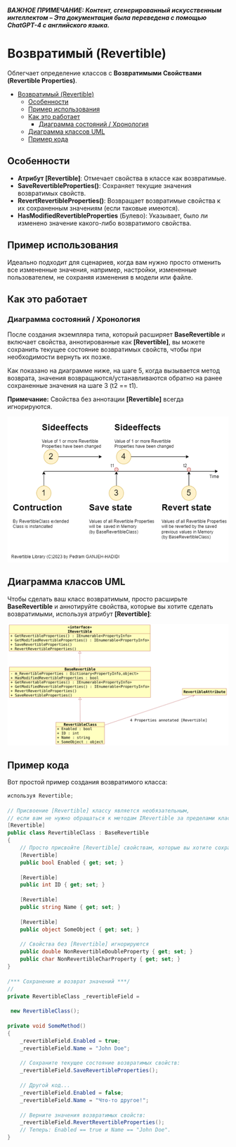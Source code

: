 ***ВАЖНОЕ ПРИМЕЧАНИЕ: Контент, сгенерированный искусственным интеллектом – Эта документация была переведена с помощью ChatGPT-4 с английского языка.***

# Возвратимый (Revertible)
Облегчает определение классов с **Возвратимыми Свойствами (Revertible Properties)**.

- [Возвратимый (Revertible)](#возвратимый-revertible)
  - [Особенности](#особенности)
  - [Пример использования](#пример-использования)
  - [Как это работает](#как-это-работает)
    - [Диаграмма состояний / Хронология](#диаграмма-состояний--хронология)
  - [Диаграмма классов UML](#диаграмма-классов-uml)
  - [Пример кода](#пример-кода)

## Особенности
- **Атрибут [Revertible]**: Отмечает свойства в классе как возвратимые.
- **SaveRevertibleProperties()**: Сохраняет текущие значения возвратимых свойств.
- **RevertRevertibleProperties()**: Возвращает возвратимые свойства к их сохраненным значениям (если таковые имеются).
- **HasModifiedRevertibleProperties** (Булево): Указывает, было ли изменено значение какого-либо возвратимого свойства.

## Пример использования
Идеально подходит для сценариев, когда вам нужно просто отменить все измененные значения, например, настройки, измененные пользователем, не сохраняя изменения в модели или файле.

## Как это работает
### Диаграмма состояний / Хронология
После создания экземпляра типа, который расширяет **BaseRevertible** и включает свойства, аннотированные как **[Revertible]**, вы можете сохранить текущее состояние возвратимых свойств, чтобы при необходимости вернуть их позже.

Как показано на диаграмме ниже, на шаге 5, когда вызывается метод возврата, значения возвращаются/устанавливаются обратно на ранее сохраненные значения на шаге 3 (t2 == t1).

**Примечание:** Свойства без аннотации **[Revertible]** всегда игнорируются.

![Диаграмма состояний](Timeline.drawio.png)

## Диаграмма классов UML
Чтобы сделать ваш класс возвратимым, просто расширьте **BaseRevertible** и аннотируйте свойства, которые вы хотите сделать возвратимыми, используя атрибут **[Revertible]**:

![Диаграмма классов UML](Klassendiagramm.png)

## Пример кода
Вот простой пример создания возвратимого класса:
```cs
используя Revertible;

// Присвоение [Revertible] классу является необязательным,
// если вам не нужно обращаться к методам IRevertible за пределами класса.
[Revertible]
public class RevertibleClass : BaseRevertible
{
    // Просто присвойте [Revertible] свойствам, которые вы хотите сохранить и вернуть.
    [Revertible]
    public bool Enabled { get; set; }

    [Revertible]
    public int ID { get; set; }

    [Revertible]
    public string Name { get; set; }

    [Revertible]
    public object SomeObject { get; set; }

    // Свойства без [Revertible] игнорируются
    public double NonRevertibleDoubleProperty { get; set; }
    public char NonRevertibleCharProperty { get; set; }
}

/*** Сохранение и возврат значений ***/
// 
private RevertibleClass _revertibleField =

 new RevertibleClass();

private void SomeMethod()
{
    _revertibleField.Enabled = true;
    _revertibleField.Name = "John Doe";

    // Сохраните текущее состояние возвратимых свойств:
    _revertibleField.SaveRevertibleProperties();

    // Другой код...
    _revertibleField.Enabled = false;
    _revertibleField.Name = "Что-то другое!";

    // Верните значения возвратимых свойств:
    _revertibleField.RevertRevertibleProperties();
    // Теперь: Enabled == true и Name == "John Doe".
}
```
